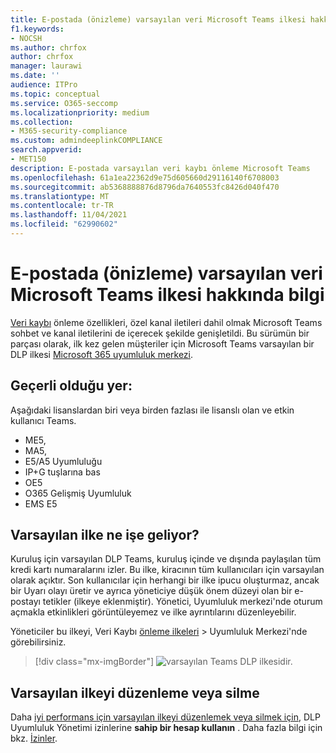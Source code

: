 ```yaml
---
title: E-postada (önizleme) varsayılan veri Microsoft Teams ilkesi hakkında bilgi
f1.keywords:
- NOCSH
ms.author: chrfox
author: chrfox
manager: laurawi
ms.date: ''
audience: ITPro
ms.topic: conceptual
ms.service: O365-seccomp
ms.localizationpriority: medium
ms.collection:
- M365-security-compliance
ms.custom: admindeeplinkCOMPLIANCE
search.appverid:
- MET150
description: E-postada varsayılan veri kaybı önleme Microsoft Teams
ms.openlocfilehash: 61a1ea22362d9e75d605660d29116140f6708003
ms.sourcegitcommit: ab5368888876d8796da7640553fc8426d040f470
ms.translationtype: MT
ms.contentlocale: tr-TR
ms.lasthandoff: 11/04/2021
ms.locfileid: "62990602"
---
```

# <a name="learn-about-the-default-data-loss-prevention-policy-in-microsoft-teams-preview"></a>E-postada (önizleme) varsayılan veri Microsoft Teams ilkesi hakkında bilgi

[Veri kaybı](dlp-learn-about-dlp.md) önleme özellikleri, özel kanal iletileri dahil olmak Microsoft Teams sohbet ve kanal iletilerini de içerecek şekilde genişletildi. Bu sürümün bir parçası olarak, ilk kez gelen müşteriler için Microsoft Teams varsayılan bir DLP ilkesi <a href="https://go.microsoft.com/fwlink/p/?linkid=2077149" target="_blank">Microsoft 365 uyumluluk merkezi</a>.

## <a name="applies-to"></a>Geçerli olduğu yer:

Aşağıdaki lisanslardan biri veya birden fazlası ile lisanslı olan ve etkin kullanıcı Teams.
 
- ME5, 
- MA5, 
- E5/A5 Uyumluluğu 
- IP+G tuşlarına bas 
- OE5 
- O365 Gelişmiş Uyumluluk 
- EMS E5


## <a name="what-does-the-default-policy-do"></a>Varsayılan ilke ne işe geliyor?

Kuruluş için varsayılan DLP Teams, kuruluş içinde ve dışında paylaşılan tüm kredi kartı numaralarını izler. Bu ilke, kiracının tüm kullanıcıları için varsayılan olarak açıktır. Son kullanıcılar için herhangi bir ilke ipucu oluşturmaz, ancak bir Uyarı olayı üretir ve ayrıca yöneticiye düşük önem düzeyi olan bir e-postayı tetikler (ilkeye eklenmiştir). Yönetici, Uyumluluk merkezi'nde oturum açmakla etkinlikleri  görüntüleyemez ve ilke ayrıntılarını düzenleyebilir.

Yöneticiler bu ilkeyi, Veri Kaybı [önleme ilkeleri](https://compliance.microsoft.com/compliancesettings) > Uyumluluk Merkezi'nde görebilirsiniz.


> [!div class="mx-imgBorder"]
> ![varsayılan Teams DLP ilkesidir.](../media/default-teams-dlp-policy.png)

## <a name="edit-or-delete-the-default-policy"></a>Varsayılan ilkeyi düzenleme veya silme

Daha [iyi performans için varsayılan ilkeyi düzenlemek veya silmek için](create-test-tune-dlp-policy.md#tune-a-dlp-policy), DLP Uyumluluk Yönetimi izinlerine **sahip bir hesap kullanın** . Daha fazla bilgi için bkz. [İzinler](create-test-tune-dlp-policy.md#permissions).

